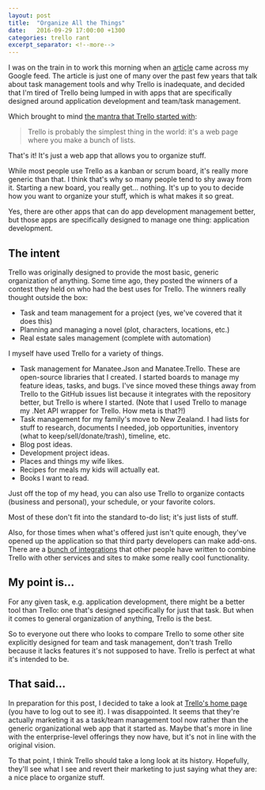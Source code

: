 ```yaml
---
layout: post
title:  "Organize All the Things"
date:   2016-09-29 17:00:00 +1300
categories: trello rant
excerpt_separator: <!--more-->
---
```

I was on the train in to work this morning when an [article](http://www.makeuseof.com/tag/goodbye-trello-5-alternative-free-kanban-board-tools/) came across my Google feed.  The article is just one of many over the past few years that talk about task management tools and why Trello is inadequate, and decided that I'm tired of Trello being lumped in with apps that are specifically designed around application development and team/task management.

<!--more-->

Which brought to mind [the mantra that Trello started with](http://blog.trello.com/launch/):

> Trello is probably the simplest thing in the world: it's a web page where you make a bunch of lists.

That's it!  It's just a web app that allows you to organize stuff.

While most people use Trello as a kanban or scrum board, it's really more generic than that.  I think that's why so many people tend to shy away from it.  Starting a new board, you really get... nothing.  It's up to you to decide how you want to organize your stuff, which is what makes it so great.

Yes, there are other apps that can do app development management better, but those apps are specifically designed to manage one thing: application development.

## The intent

Trello was originally designed to provide the most basic, generic organization of anything.  Some time ago, they posted the winners of a contest they held on who had the best uses for Trello.  The winners really thought outside the box:

- Task and team management for a project (yes, we've covered that it does this)
- Planning and managing a novel (plot, characters, locations, etc.)
- Real estate sales management (complete with automation)

I myself have used Trello for a variety of things.

- Task management for Manatee.Json and Manatee.Trello.  These are open-source libraries that I created.  I started boards to manage my feature ideas, tasks, and bugs.  I've since moved these things away from Trello to the GitHub issues list because it integrates with the repository better, but Trello is where I started.  (Note that I used Trello to manage my .Net API wrapper for Trello.  How meta is that?!)
- Task management for my family's move to New Zealand.  I had lists for stuff to research, documents I needed, job opportunities, inventory (what to keep/sell/donate/trash), timeline, etc.
- Blog post ideas.
- Development project ideas.
- Places and things my wife likes.
- Recipes for meals my kids will actually eat.
- Books I want to read.

Just off the top of my head, you can also use Trello to organize contacts (business and personal), your schedule, or your favorite colors.

Most of these don't fit into the standard to-do list; it's just lists of stuff.

Also, for those times when what's offered just isn't quite enough, they've opened up the application so that third party developers can make add-ons.  There are a [bunch of integrations](https://trello.com/integrations) that other people have written to combine Trello with other services and sites to make some really cool functionality.

## My point is...

For any given task, e.g. application development, there might be a better tool than Trello: one that's designed specifically for just that task.  But when it comes to general organization of anything, Trello is the best.

So to everyone out there who looks to compare Trello to some other site explicitly designed for team and task management, don't trash Trello because it lacks features it's not supposed to have.  Trello is perfect at what it's intended to be.

##  That said...

In preparation for this post, I decided to take a look at [Trello's home page](http://trello.com) (you have to log out to see it).  I was disappointed.  It seems that they're actually marketing it as a task/team management tool now rather than the generic organizational web app that it started as.  Maybe that's more in line with the enterprise-level offerings they now have, but it's not in line with the original vision.

To that point, I think Trello should take a long look at its history.  Hopefully, they'll see what I see and revert their marketing to just saying what they are: a nice place to organize stuff.